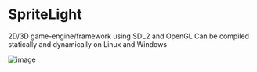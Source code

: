 # SpriteLight
2D/3D game-engine/framework using SDL2 and OpenGL
Can be compiled statically and dynamically on Linux and Windows

![image](https://github.com/DissolveDZ/SpriteLight/assets/68782699/8f7a6df8-ccb1-49d1-8dd9-f9ea7bb0b4e3)
